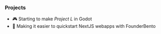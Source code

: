 ### Projects

* 🎮 Starting to make _Project L_ in Godot
* 🍱 Making it easier to quickstart NextJS webapps with FounderBento
